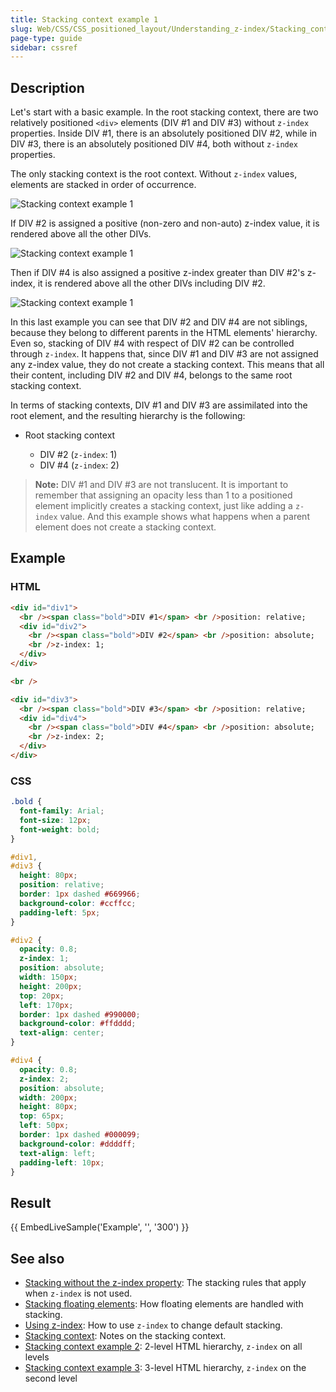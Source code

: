 ```yaml
---
title: Stacking context example 1
slug: Web/CSS/CSS_positioned_layout/Understanding_z-index/Stacking_context_example_1
page-type: guide
sidebar: cssref
---
```



## Description

Let's start with a basic example. In the root stacking context, there are two relatively positioned `<div>` elements (DIV #1 and DIV #3) without `z-index` properties. Inside DIV #1, there is an absolutely positioned DIV #2, while in DIV #3, there is an absolutely positioned DIV #4, both without `z-index` properties.

The only stacking context is the root context. Without `z-index` values, elements are stacked in order of occurrence.

![Stacking context example 1](understanding_zindex_05a.png)

If DIV #2 is assigned a positive (non-zero and non-auto) z-index value, it is rendered above all the other DIVs.

![Stacking context example 1](understanding_zindex_05b.png)

Then if DIV #4 is also assigned a positive z-index greater than DIV #2's z-index, it is rendered above all the other DIVs including DIV #2.

![Stacking context example 1](understanding_zindex_05c.png)

In this last example you can see that DIV #2 and DIV #4 are not siblings, because they belong to different parents in the HTML elements' hierarchy. Even so, stacking of DIV #4 with respect of DIV #2 can be controlled through `z-index`. It happens that, since DIV #1 and DIV #3 are not assigned any z-index value, they do not create a stacking context. This means that all their content, including DIV #2 and DIV #4, belongs to the same root stacking context.

In terms of stacking contexts, DIV #1 and DIV #3 are assimilated into the root element, and the resulting hierarchy is the following:

- Root stacking context

  - DIV #2 (`z-index`: 1)
  - DIV #4 (`z-index`: 2)

> **Note:** DIV #1 and DIV #3 are not translucent. It is important to remember that assigning an opacity less than 1 to a positioned element implicitly creates a stacking context, just like adding a `z-index` value. And this example shows what happens when a parent element does not create a stacking context.

## Example

### HTML

```html
<div id="div1">
  <br /><span class="bold">DIV #1</span> <br />position: relative;
  <div id="div2">
    <br /><span class="bold">DIV #2</span> <br />position: absolute;
    <br />z-index: 1;
  </div>
</div>

<br />

<div id="div3">
  <br /><span class="bold">DIV #3</span> <br />position: relative;
  <div id="div4">
    <br /><span class="bold">DIV #4</span> <br />position: absolute;
    <br />z-index: 2;
  </div>
</div>
```

### CSS

```css
.bold {
  font-family: Arial;
  font-size: 12px;
  font-weight: bold;
}

#div1,
#div3 {
  height: 80px;
  position: relative;
  border: 1px dashed #669966;
  background-color: #ccffcc;
  padding-left: 5px;
}

#div2 {
  opacity: 0.8;
  z-index: 1;
  position: absolute;
  width: 150px;
  height: 200px;
  top: 20px;
  left: 170px;
  border: 1px dashed #990000;
  background-color: #ffdddd;
  text-align: center;
}

#div4 {
  opacity: 0.8;
  z-index: 2;
  position: absolute;
  width: 200px;
  height: 80px;
  top: 65px;
  left: 50px;
  border: 1px dashed #000099;
  background-color: #ddddff;
  text-align: left;
  padding-left: 10px;
}
```

## Result

{{ EmbedLiveSample('Example', '', '300') }}

## See also

- [Stacking without the z-index property](/en-US/docs/Web/CSS/CSS_positioned_layout/Understanding_z-index/Stacking_without_z-index): The stacking rules that apply when `z-index` is not used.
- [Stacking floating elements](/en-US/docs/Web/CSS/CSS_positioned_layout/Understanding_z-index/Stacking_floating_elements): How floating elements are handled with stacking.
- [Using z-index](/en-US/docs/Web/CSS/CSS_positioned_layout/Understanding_z-index/Using_z-index): How to use `z-index` to change default stacking.
- [Stacking context](/en-US/docs/Web/CSS/CSS_positioned_layout/Understanding_z-index/Stacking_context): Notes on the stacking context.
- [Stacking context example 2](/en-US/docs/Web/CSS/CSS_positioned_layout/Understanding_z-index/Stacking_context_example_2): 2-level HTML hierarchy, `z-index` on all levels
- [Stacking context example 3](/en-US/docs/Web/CSS/CSS_positioned_layout/Understanding_z-index/Stacking_context_example_3): 3-level HTML hierarchy, `z-index` on the second level

